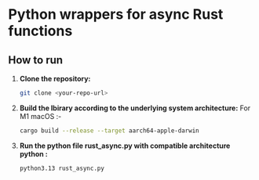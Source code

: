 # Python wrappers for async Rust functions

## How to run

1. **Clone the repository:**
   ```bash
   git clone <your-repo-url>
   ```
2. **Build the lbirary according to the underlying system architecture:**
   For M1 macOS :-
   ```bash
   cargo build --release --target aarch64-apple-darwin
   ```
2. **Run the python file rust_async.py with compatible architecture python :**
   ```bash
   python3.13 rust_async.py
   ```
